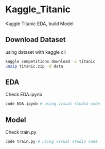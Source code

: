 # Kaggle_Titanic
Kaggle Titanic EDA, build Model

## Download Dataset

using dataset with kaggle cli

```sh
kaggle competitions download -c titanic
unzip titanic.zip -d data
```

## EDA

Check EDA.ipynb

```sh
code EDA.ipynb # using visual studio code
```

## Model

Check train.py

```sh
code train.py # using visual studio code
```
